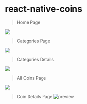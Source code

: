 # react-native-coins

> Home Page
<img src="screenshot/1.jpeg"/>

> Categories Page
<img src="screenshot/2.jpeg"/>

> Categories Details
<img src="screenshot/3.jpeg"/>

> All Coins Page
<img src="screenshot/4.jpeg"/>

> Coin Details Page
![preview](public/assets/preview.jpeg)
